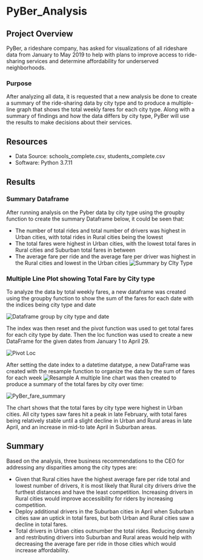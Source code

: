# PyBer_Analysis
## Project Overview
PyBer, a rideshare company, has asked for visualizations of all rideshare data from January to May 2019 to help with plans to improve access to ride-sharing services and determine affordability for underserved neighborhoods. 
### Purpose
After analyzing all data, it is requested that a new analysis be done to create a summary of the ride-sharing data by city type and to produce a multiple-line graph that shows the total weekly fares for each city type. Along with a summary of findings and how the data differs by city type, PyBer will use the results to make decisions about their services.  
## Resources
* Data Source: schools_complete.csv, students_complete.csv
* Software: Python 3.7.11
## Results
### Summary Dataframe
After running analysis on the Pyber data by city type using the groupby function to create the summary Dataframe below, it could be seen that: 
* The number of total rides and total number of drivers was highest in Urban cities, with total rides in Rural cities being the lowest
* The total fares were highest in Urban cities, with the lowest total fares in Rural cities and Suburban total fares in between
* The average fare per ride and the average fare per driver was highest in the Rural cities and lowest in the Urban cities
![Summary by CIty Type](https://user-images.githubusercontent.com/99205688/160250521-17711943-73f7-4076-bf46-318f1a9b58a7.PNG)
### Multiple Line Plot showing Total Fare by City type
To analyze the data by total weekly fares, a new dataframe was created using the groupby function to show the sum of the fares for each date with the indices being city type and date

 ![Dataframe group by city type and date](https://user-images.githubusercontent.com/99205688/160250803-f59357f9-1764-4560-8f37-004164cb4618.PNG)

The index was then reset and the pivot function was used to get total fares for each city type by date. Then the loc function was used to create a new DataFrame for the given dates from January 1 to April 29.

![Pivot Loc](https://user-images.githubusercontent.com/99205688/160250861-4f6b621a-a8d0-4299-bd2c-799a6e603d2c.PNG)

After setting the date index to a datetime datatype, a new DataFrame was created with the resample function to organize the data by the sum of fares for each week
![Resample](https://user-images.githubusercontent.com/99205688/160250957-0e26e27a-9e6b-419f-9d7c-147a5c0c12d6.PNG)
A multiple line chart was then created to produce a summary of the total fares by city over time:

![PyBer_fare_summary](https://user-images.githubusercontent.com/99205688/160251013-cf5d78c5-6dd2-482f-938f-3ebafbb143cd.png)

The chart shows that the total fares by city type were highest in Urban cities. All city types saw fares hit a peak in late February, with total fares being relatively stable until a slight decline in Urban and Rural areas in late April, and an increase in mid-to late April in Suburban areas. 

## Summary
Based on the analysis, three business recommendations to the CEO for addressing any disparities among the city types are:
* Given that Rural cities have the highest average fare per ride total and lowest number of drivers, it is most likely that Rural city drivers drive the furthest distances and have the least competition. Increasing drivers in Rural cities would improve accessibility for riders by increasing competition. 
* Deploy additional drivers in the Suburban cities in April when Suburban cities saw an uptick in total fares, but both Urban and Rural cities saw a decline in total fares.
* Total drivers in Urban cities outnumber the total rides. Reducing density and restributing drivers into Suburban and Rural areas would help with decreasing the average fare per ride in those cities which would increase affordability.
